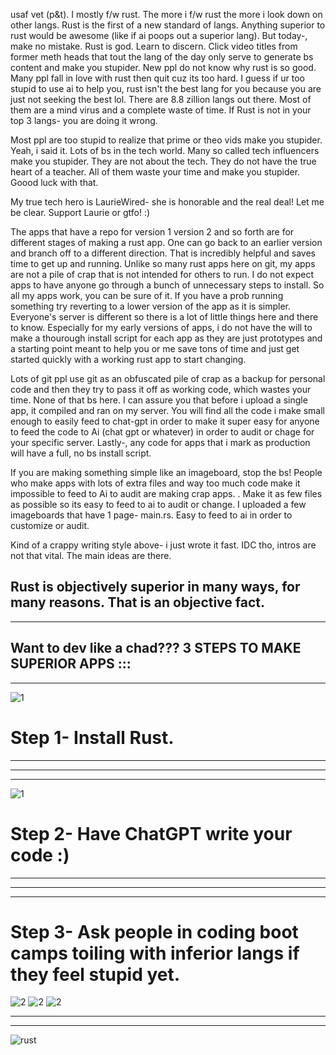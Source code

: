 

usaf vet (p&t). I mostly f/w rust. The more i f/w rust the more i look down on other langs. Rust is the first of a new standard of langs. Anything superior to rust would be awesome (like if ai poops out a superior lang). But today-, make no mistake. Rust is god. Learn to discern. Click video titles from former meth heads that tout the lang of the day only serve to generate bs content and make you stupider. New ppl do not know why rust is so good. Many ppl fall in love with rust then quit cuz its too hard. I guess if ur too stupid to use ai to help you, rust isn't the best lang for you because you are just not seeking the best lol. There are 8.8 zillion langs out there. Most of them are a mind virus and a complete waste of time. If Rust is not in your top 3 langs- you are doing it wrong. 

Most ppl are too stupid to realize that prime or theo vids make you stupider. Yeah, i said it. Lots of bs in the tech world. Many so called tech influencers make you stupider. They are not about the tech. They do not have the true heart of a teacher. All of them waste your time and make you stupider. Goood luck with that. 

My true tech hero is LaurieWired- she is honorable and the real deal! Let me be clear. Support Laurie or gtfo! :) 

The apps that have a repo for version 1 version 2 and so forth are for different stages of making a rust app. One can go back to an earlier version and branch off to a different direction. That is incredibly helpful and saves time to get up and running. Unlike so many rust apps here on git, my apps are not a pile of crap that is not intended for others to run. I do not expect apps to have anyone go through a bunch of unnecessary steps to install. So all my apps work, you can be sure of it. If you have a prob running something try reverting to a lower version of the app as it is simpler. Everyone's server is different so there is a lot of little things here and there to know. Especially for my early versions of apps, i do not have the will to make a thourough install script for each app as they are just prototypes and a starting point meant to help you or me save tons of time and just get started quickly with a working rust app to start changing. 

Lots of git ppl use git as an obfuscated pile of crap as a backup for personal code and then they try to pass it off as working code, which wastes your time. None of that bs here. I can assure you that before i upload a single app, it compiled and ran on my server.  You will find all the code i make small enough to easily feed to chat-gpt in order to make it super easy for anyone to feed the code to Ai (chat gpt or whatever) in order to audit or chage for your specific server. Lastly-, any code for apps that i mark as production will have a full, no bs install script. 

If you are making something simple like an imageboard, stop the bs! People who make apps with lots of extra files and way too much code make it impossible to feed to Ai to audit are making crap apps. . Make it as few files as possible so its easy to feed to ai to audit or change. I uploaded a few imageboards that have 1 page- main.rs. Easy to feed to ai in order to customize or audit. 

Kind of a crappy writing style above- i just wrote it fast. IDC tho, intros are not that vital. The main ideas are there. 

Rust is objectively superior in many ways, for many reasons. That is an objective fact. 
-----------------------------------------------------------
-----------------------------------------------------------

Want to dev like a chad??? 
3 STEPS TO MAKE SUPERIOR APPS ::: 
-----------------------------------------------------------
-----------------------------------------------------------
![1](https://github.com/user-attachments/assets/2328cde6-b47f-4efc-978b-9c331dfefb94)
# Step 1- Install Rust. 

-----------------------------------------------------------
-----------------------------------------------------------
-----------------------------------------------------------
![1](https://github.com/user-attachments/assets/3695a732-502d-408d-865e-ebdcff7c9216)
# Step 2- Have ChatGPT write your code :) 


-----------------------------------------------------------
-----------------------------------------------------------
-----------------------------------------------------------
# Step 3- Ask people in coding boot camps toiling with inferior langs if they feel stupid yet. 
![2](https://github.com/user-attachments/assets/da346cb4-458a-4803-8e4a-bca0c5842cfc)
![2](https://github.com/user-attachments/assets/da346cb4-458a-4803-8e4a-bca0c5842cfc)
![2](https://github.com/user-attachments/assets/da346cb4-458a-4803-8e4a-bca0c5842cfc)

-----------------------------------------------------------
-----------------------------------------------------------








![rust](https://github.com/user-attachments/assets/4788eba0-1db7-4dc9-a675-a8478e0c9e10)



